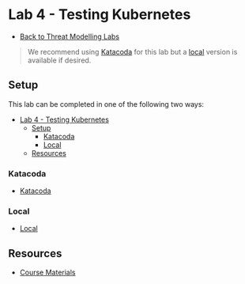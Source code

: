 # Lab 4 - Testing Kubernetes

- [Back to Threat Modelling Labs](../README.md)

> We recommend using [Katacoda](#katacoda) for this lab but a [local](#local) version is available if desired.

## Setup

This lab can be completed in one of the following two ways:

- [Lab 4 - Testing Kubernetes](#lab-4---testing-kubernetes)
  - [Setup](#setup)
    - [Katacoda](#katacoda)
    - [Local](#local)
  - [Resources](#resources)

### Katacoda

- [Katacoda](https://katacoda.com/denhamparry/courses/kubernetespsp)

### Local

- [Local](local/README.md)

## Resources

- [Course Materials](/course-materials#module-4)
